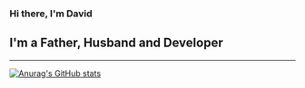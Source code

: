 ### Hi there, I'm David

## I'm a Father, Husband and Developer

---
[![Anurag's GitHub stats](https://github-readme-stats.vercel.app/api?username=draleyva&show_icons=true&count_private=true)](https://github.com/anuraghazra/github-readme-stats)


